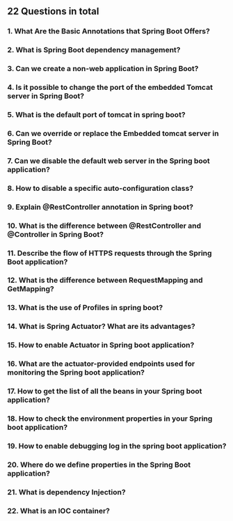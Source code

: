 ## 22 Questions in total
### 1. What Are the Basic Annotations that Spring Boot Offers?

### 2. What is Spring Boot dependency management?

### 3. Can we create a non-web application in Spring Boot?

### 4. Is it possible to change the port of the embedded Tomcat server in Spring Boot?

### 5. What is the default port of tomcat in spring boot?

### 6. Can we override or replace the Embedded tomcat server in Spring Boot?

### 7. Can we disable the default web server in the Spring boot application?

### 8. How to disable a specific auto-configuration class?

### 9. Explain @RestController annotation in Spring boot?

### 10. What is the difference between @RestController and @Controller in Spring Boot?

### 11. Describe the flow of HTTPS requests through the Spring Boot application?

### 12. What is the difference between RequestMapping and GetMapping?

### 13. What is the use of Profiles in spring boot?

### 14. What is Spring Actuator? What are its advantages?

### 15. How to enable Actuator in Spring boot application?

### 16. What are the actuator-provided endpoints used for monitoring the Spring boot application?

### 17. How to get the list of all the beans in your Spring boot application?

### 18. How to check the environment properties in your Spring boot application?

### 19. How to enable debugging log in the spring boot application?

### 20. Where do we define properties in the Spring Boot application?

### 21. What is dependency Injection?

### 22. What is an IOC container?
